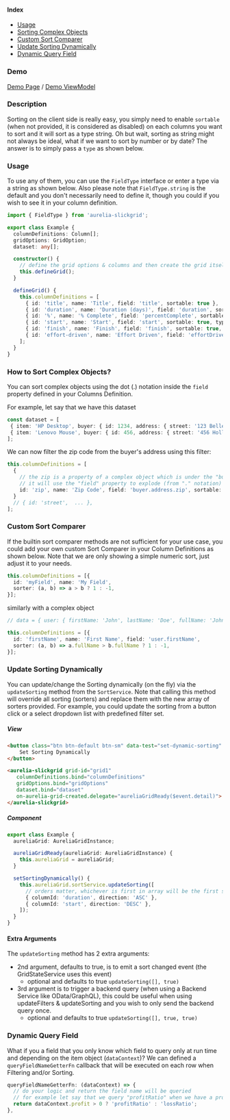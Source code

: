 #### Index
- [Usage](#usage)
- [Sorting Complex Objects](#how-to-sort-complex-objects)
- [Custom Sort Comparer](#custom-sort-comparer)
- [Update Sorting Dynamically](#update-sorting-dynamically)
- [Dynamic Query Field](#dynamic-query-field)

### Demo
[Demo Page](https://ghiscoding.github.io/aurelia-slickgrid/#/slickgrid/example4) / [Demo ViewModel](https://github.com/ghiscoding/aurelia-slickgrid/blob/master/src/examples/slickgrid/example4.ts)

### Description
Sorting on the client side is really easy, you simply need to enable `sortable` (when not provided, it is considered as disabled) on each columns you want to sort and it will sort as a type string. Oh but wait, sorting as string might not always be ideal, what if we want to sort by number or by date? The answer is to simply pass a `type` as shown below.

### Usage
To use any of them, you can use the `FieldType` interface or enter a type via a string as shown below. Also please note that `FieldType.string` is the default and you don't necessarily need to define it, though you could if you wish to see it in your column definition.

```ts
import { FieldType } from 'aurelia-slickgrid';

export class Example {
  columnDefinitions: Column[];
  gridOptions: GridOption;
  dataset: any[];

  constructor() {
    // define the grid options & columns and then create the grid itself
    this.defineGrid();
  }

  defineGrid() {
    this.columnDefinitions = [
      { id: 'title', name: 'Title', field: 'title', sortable: true },
      { id: 'duration', name: 'Duration (days)', field: 'duration', sortable: true, type: FieldType.number },
      { id: '%', name: '% Complete', field: 'percentComplete', sortable: true, type: FieldType.float},
      { id: 'start', name: 'Start', field: 'start', sortable: true, type: FieldType.dateIso },
      { id: 'finish', name: 'Finish', field: 'finish', sortable: true, type: FieldType.dateIso },
      { id: 'effort-driven', name: 'Effort Driven', field: 'effortDriven', sortable: true }
    ];
  }
}
```

### How to Sort Complex Objects?
You can sort complex objects using the dot (.) notation inside the `field` property defined in your Columns Definition.

For example, let say that we have this dataset
```typescript
const dataset = [
 { item: 'HP Desktop', buyer: { id: 1234, address: { street: '123 Belleville', zip: 123456 }} },
 { item: 'Lenovo Mouse', buyer: { id: 456, address: { street: '456 Hollywood blvd', zip: 789123 }} }
];
```

We can now filter the zip code from the buyer's address using this filter:
```typescript
this.columnDefinitions = [
  {
    // the zip is a property of a complex object which is under the "buyer" property
    // it will use the "field" property to explode (from "." notation) and find the child value
    id: 'zip', name: 'Zip Code', field: 'buyer.address.zip', sortable: true
  }
  // { id: 'street',  ... },
];
```

### Custom Sort Comparer
If the builtin sort comparer methods are not sufficient for your use case, you could add your own custom Sort Comparer in your Column Definitions as shown below. Note that we are only showing a simple numeric sort, just adjust it to your needs.

```ts
this.columnDefinitions = [{
  id: 'myField', name: 'My Field',
  sorter: (a, b) => a > b ? 1 : -1,
}];
```

similarly with a complex object

```ts
// data = { user: { firstName: 'John', lastName: 'Doe', fullName: 'John Doe' }, address: { zip: 123456 } }};

this.columnDefinitions = [{
  id: 'firstName', name: 'First Name', field: 'user.firstName',
  sorter: (a, b) => a.fullName > b.fullName ? 1 : -1,
}];
```

### Update Sorting Dynamically
You can update/change the Sorting dynamically (on the fly) via the `updateSorting` method from the `SortService`. Note that calling this method will override all sorting (sorters) and replace them with the new array of sorters provided. For example, you could update the sorting from a button click or a select dropdown list with predefined filter set.

##### View
```html
<button class="btn btn-default btn-sm" data-test="set-dynamic-sorting" click.delegate="setSortingDynamically()">
    Set Sorting Dynamically
</button>

<aurelia-slickgrid grid-id="grid1"
   columnDefinitions.bind="columnDefinitions"
   gridOptions.bind="gridOptions"
   dataset.bind="dataset"
   on-aurelia-grid-created.delegate="aureliaGridReady($event.detail)">
</aurelia-slickgrid>
```

##### Component
```ts
export class Example {
  aureliaGrid: AureliaGridInstance;

  aureliaGridReady(aureliaGrid: AureliaGridInstance) {
    this.aureliaGrid = aureliaGrid;
  }

  setSortingDynamically() {
    this.aureliaGrid.sortService.updateSorting([
      // orders matter, whichever is first in array will be the first sorted column
      { columnId: 'duration', direction: 'ASC' },
      { columnId: 'start', direction: 'DESC' },
    ]);
  }
}
```

#### Extra Arguments
The `updateSorting` method has 2 extra arguments:
- 2nd argument, defaults to true, is to emit a sort changed event (the GridStateService uses this event)
  - optional and defaults to true `updateSorting([], true)`
- 3rd argument is to trigger a backend query (when using a Backend Service like OData/GraphQL), this could be useful when using updateFilters & updateSorting and you wish to only send the backend query once.
  - optional and defaults to true `updateSorting([], true, true)`

### Dynamic Query Field
What if you a field that you only know which field to query only at run time and depending on the item object (`dataContext`)?
We can defined a `queryFieldNameGetterFn` callback that will be executed on each row when Filtering and/or Sorting.
```ts
queryFieldNameGetterFn: (dataContext) => {
  // do your logic and return the field name will be queried
  // for example let say that we query "profitRatio" when we have a profit else we query "lossRatio"
  return dataContext.profit > 0 ? 'profitRatio' : 'lossRatio';
},
```
